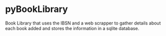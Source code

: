 # pyBookLibrary
Book Library that uses the IBSN and a web scrapper to gather details about each book added and stores the information in a sqlite database.
